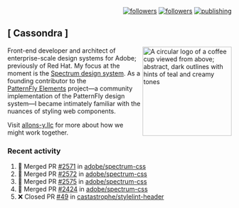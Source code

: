 <p align="right"><a rel="me" href="https://front-end.social/@castastrophe">
    <img alt="followers" title="Follow me on Mastodon" src="https://img.shields.io/mastodon/follow/109297102751309835?domain=https%3A%2F%2Ffront-end.social&label=Follow&logo=mastodon&logoColor=white&style=for-the-badge&labelColor=008080&color=006969"/></a>
  <a href="https://codepen.io/castastrophe/">
    <img alt="followers" title="Follow me on CodePen" src="https://img.shields.io/badge/23-1?color=640464&labelColor=7c007c&style=for-the-badge&logo=codepen&label=Follow"/></a>
<a href="https://castastrophe.medium.com/">
    <img alt="publishing" title="View articles on Medium" src="https://img.shields.io/badge/107-1?color=666&labelColor=444&label=subscribe&logo=medium&logoColor=white&style=for-the-badge"/></a>
</p>

## [&nbsp;Cassondra&nbsp;]

<img align="right" src="https://github-production-user-asset-6210df.s3.amazonaws.com/1840295/253016758-ba468774-1cd3-42c2-8f43-947b5eeb5edf.png" height="200" alt="A circular logo of a coffee cup viewed from above; abstract, dark outlines with hints of teal and creamy tones">

Front-end developer and architect of enterprise-scale design systems for Adobe; previously of Red Hat. My focus at the moment is the [Spectrum design system](https://github.com/adobe/spectrum-css). As a founding contributor to the [PatternFly&nbsp;Elements](https://github.com/patternfly/patternfly-elements) project&mdash;a community implementation of the PatternFly design system&mdash;I became intimately familiar with the nuances of styling web components.

Visit [allons-y.llc](http://allons-y.llc/) for more about how we might work together.

### Recent activity

<!--START_SECTION:activity-->
1. 🎉 Merged PR [#2571](https://github.com/adobe/spectrum-css/pull/2571) in [adobe/spectrum-css](https://github.com/adobe/spectrum-css)
2. 🎉 Merged PR [#2572](https://github.com/adobe/spectrum-css/pull/2572) in [adobe/spectrum-css](https://github.com/adobe/spectrum-css)
3. 🎉 Merged PR [#2575](https://github.com/adobe/spectrum-css/pull/2575) in [adobe/spectrum-css](https://github.com/adobe/spectrum-css)
4. 🎉 Merged PR [#2424](https://github.com/adobe/spectrum-css/pull/2424) in [adobe/spectrum-css](https://github.com/adobe/spectrum-css)
5. ❌ Closed PR [#49](https://github.com/castastrophe/stylelint-header/pull/49) in [castastrophe/stylelint-header](https://github.com/castastrophe/stylelint-header)
<!--END_SECTION:activity-->
